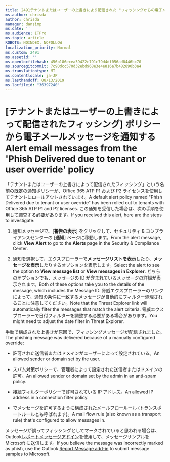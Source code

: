 ```yaml
---
title: 2491テナントまたはユーザーの上書きにより配信された "フィッシングからの電子メールメッセージの通知" ポリシー
ms.author: chrisda
author: chrisda
manager: dansimp
ms.date: ''
ms.audience: ITPro
ms.topic: article
ROBOTS: NOINDEX, NOFOLLOW
localization_priority: Normal
ms.custom: 2491
ms.assetid: ''
ms.openlocfilehash: 456b186ecea59422c791c79d4df056ad8446bc70
ms.sourcegitcommit: 7c90dcc570d32ebd968e3e4e816a7b482890b3a4
ms.translationtype: MT
ms.contentlocale: ja-JP
ms.lasthandoff: 08/13/2019
ms.locfileid: "36397240"
---
```

# <a name="alert-email-messages-from-the-phish-delivered-due-to-tenant-or-user-override-policy"></a><span data-ttu-id="e0223-102">[テナントまたはユーザーの上書きによって配信されたフィッシング] ポリシーから電子メールメッセージを通知する</span><span class="sxs-lookup"><span data-stu-id="e0223-102">Alert email messages from the 'Phish Delivered due to tenant or user override' policy</span></span>

<span data-ttu-id="e0223-103">「テナントまたはユーザーの上書きによって配信されたフィッシング」という名前の既定の通知ポリシーが、Office 365 ATP P1 および P2 ライセンスを使用してテナントにロールアウトされています。</span><span class="sxs-lookup"><span data-stu-id="e0223-103">A default alert policy named "Phish Delivered due to tenant or user override" has been rolled out to tenants with Office 365 ATP P1 and P2 licenses.</span></span> <span data-ttu-id="e0223-104">この通知を受信した場合は、次の手順を使用して調査する必要があります。</span><span class="sxs-lookup"><span data-stu-id="e0223-104">If you received this alert, here are the steps to investigate:</span></span>

1. <span data-ttu-id="e0223-105">通知メッセージで、[**警告の表示**] をクリックして、セキュリティ & コンプライアンスセンターの [**通知**] ページに移動します。</span><span class="sxs-lookup"><span data-stu-id="e0223-105">From the alert message, click **View Alert** to go to the **Alerts** page in the Security & Compliance Center.</span></span>

2. <span data-ttu-id="e0223-106">通知を選択して、エクスプローラーで**メッセージリストを表示**したり、**メッセージを表示**したりするオプションを表示します。</span><span class="sxs-lookup"><span data-stu-id="e0223-106">Select the alert to see the option to **View message list** or **View messages in Explorer**.</span></span> <span data-ttu-id="e0223-107">どちらのオプションでも、メッセージの ID が含まれているメッセージの詳細が表示されます。</span><span class="sxs-lookup"><span data-stu-id="e0223-107">Both of these options take you to the details of the message, which includes the Message ID.</span></span> <span data-ttu-id="e0223-108">脅威エクスプローラーのリンクによって、通知の条件に一致するメッセージが自動的にフィルター処理されることに注意してください。</span><span class="sxs-lookup"><span data-stu-id="e0223-108">Note that the Threat Explorer link will automatically filter the messages that match the alert criteria.</span></span> <span data-ttu-id="e0223-109">脅威エクスプローラーで日付フィルターを調整する必要がある場合があります。</span><span class="sxs-lookup"><span data-stu-id="e0223-109">You might need to adjust the date filter in Threat Explorer.</span></span>

<span data-ttu-id="e0223-110">手動で構成された上書きが原因で、フィッシングメッセージが配信されました。</span><span class="sxs-lookup"><span data-stu-id="e0223-110">The phishing message was delivered because of a manually configured override:</span></span>

- <span data-ttu-id="e0223-111">許可された送信者またはドメインがユーザーによって設定されている。</span><span class="sxs-lookup"><span data-stu-id="e0223-111">An allowed sender or domain set by the user.</span></span>

- <span data-ttu-id="e0223-112">スパム対策ポリシーで、管理者によって設定された送信者またはドメインの許可。</span><span class="sxs-lookup"><span data-stu-id="e0223-112">An allowed sender or domain set by the admin in an anti-spam policy.</span></span>

- <span data-ttu-id="e0223-113">接続フィルターポリシーで許可されている IP アドレス。</span><span class="sxs-lookup"><span data-stu-id="e0223-113">An allowed IP address in a connection filter policy.</span></span>

- <span data-ttu-id="e0223-114">でメッセージを許可するように構成されたメールフロールール (トランスポートルールとも呼ばれます)。</span><span class="sxs-lookup"><span data-stu-id="e0223-114">A mail flow rule (also known as a transport rule) that's configured to allow messages in.</span></span>

<span data-ttu-id="e0223-115">メッセージが誤ってフィッシングとしてマークされていると思われる場合は、Outlook[レポートメッセージアドイン](https://support.office.com/article/b5caa9f1-cdf3-4443-af8c-ff724ea719d2)を使用して、メッセージサンプルを Microsoft に送信します。</span><span class="sxs-lookup"><span data-stu-id="e0223-115">If you believe the message was incorrectly marked as phish, use the Outlook [Report Message add-in](https://support.office.com/article/b5caa9f1-cdf3-4443-af8c-ff724ea719d2) to submit message samples to Microsoft.</span></span>
